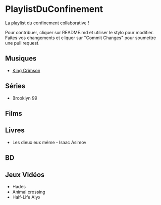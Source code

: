 # PlaylistDuConfinement
La playlist du confinement collaborative !

Pour contribuer, cliquer sur README.md et utiliser le stylo pour modifier. Faites vos changements et cliquer sur "Commit Changes" pour soumettre une pull request.

## Musiques
* [King Crimson](https://www.youtube.com/watch?v=8xhMEtgd2pY)
 
## Séries 
* Brooklyn 99

## Films


## Livres
* Les dieux eux même - Isaac  Asimov

## BD

## Jeux Vidéos
* Hadès
* Animal crossing 
* Half-Life Alyx 
